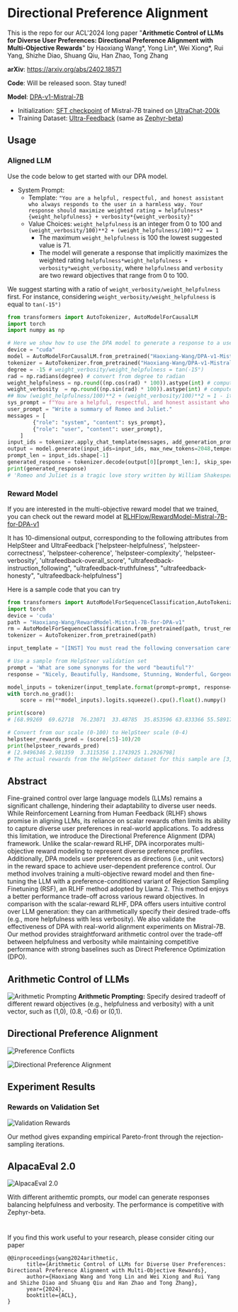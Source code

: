 # Directional Preference Alignment

This is the repo for our ACL'2024 long paper "**Arithmetic Control of LLMs for Diverse User Preferences: Directional Preference Alignment with Multi-Objective Rewards**" by Haoxiang Wang*, Yong Lin*, Wei Xiong*, Rui Yang, Shizhe Diao, Shuang Qiu, Han Zhao, Tong Zhang

**arXiv**: https://arxiv.org/abs/2402.18571

**Code**: Will be released soon. Stay tuned! 

**Model**: [DPA-v1-Mistral-7B](https://huggingface.co/RLHFlow/DPA-v1-Mistral-7B/)

* Initialization: [SFT checkpoint](https://huggingface.co/HuggingFaceH4/mistral-7b-sft-beta)  of Mistral-7B trained on [UltraChat-200k](https://huggingface.co/datasets/HuggingFaceH4/ultrachat_200k)
* Training Dataset: [Ultra-Feedback](https://huggingface.co/datasets/openbmb/UltraFeedback) (same as [Zephyr-beta](https://huggingface.co/HuggingFaceH4/zephyr-7b-beta))

## Usage

### Aligned LLM
Use the code below to get started with our DPA model.

+ System Prompt:
  + Template: `"You are a helpful, respectful, and honest assistant who always responds to the user in a harmless way. Your response should maximize weighted rating = helpfulness*{weight_helpfulness} + verbosity*{weight_verbosity}"`
  + Value Choices: `weight_helpfulness` is an integer from 0 to 100 and `(weight_verbosity/100)**2 + (weight_helpfulness/100)**2 == 1`
    + The maximum `weight_helpfulness` is 100 the lowest suggested value is 71.
    + The model will generate a response that implicitly maximizes the weighted rating `helpfulness*weight_helpfulness + verbosity*weight_verbosity`, where `helpfulness` and `verbosity` are two reward objectives that range from 0 to 100. 

We suggest starting with a ratio of `weight_verbosity/weight_helpfulness` first. For instance, considering `weight_verbosity/weight_helpfulness` is equal to `tan(-15°)`
```python
from transformers import AutoTokenizer, AutoModelForCausalLM
import torch
import numpy as np

# Here we show how to use the DPA model to generate a response to a user prompt.
device = "cuda"
model = AutoModelForCausalLM.from_pretrained("Haoxiang-Wang/DPA-v1-Mistral-7B", torch_dtype=torch.bfloat16, device_map=device)
tokenizer = AutoTokenizer.from_pretrained("Haoxiang-Wang/DPA-v1-Mistral-7B")
degree = -15 # weight_verbosity/weight_helpfulness = tan(-15°)
rad = np.radians(degree) # convert from degree to radian
weight_helpfulness = np.round((np.cos(rad) * 100)).astype(int) # compute weight_helpfulness, scale it by 100x, and round it to an integer
weight_verbosity  = np.round((np.sin(rad) * 100)).astype(int) # compute weight_verbosity, scale it by 100x, and round it to an integer
## Now (weight_helpfulness/100)**2 + (weight_verbosity/100)**2 ≈ 1 - it is not an exact equivalence due to the round() operations above 
sys_prompt = f"You are a helpful, respectful, and honest assistant who always responds to the user in a harmless way. Your response should maximize weighted rating = helpfulness*{weight_helpfulness} + verbosity*{weight_verbosity}"
user_prompt = "Write a summary of Romeo and Juliet."
messages = [
        {"role": "system", "content": sys_prompt},
        {"role": "user", "content": user_prompt},
    ]
input_ids = tokenizer.apply_chat_template(messages, add_generation_prompt=True, return_tensors="pt").to(device)
output = model.generate(input_ids=input_ids, max_new_tokens=2048,temperature=0.7)
prompt_len = input_ids.shape[-1]
generated_response = tokenizer.decode(output[0][prompt_len:], skip_special_tokens=True)
print(generated_response)
# 'Romeo and Juliet is a tragic love story written by William Shakespeare, believed to have been written between 1591 and 1595. The play is based on an Italian tale called "The Tragical History of Romeus and Juliet" by Arthur Brooke, which was published in 1562.\n\nThe story revolves around two young star-crossed lovers, Romeo Montague and Juliet Capulet, from rival families in Verona, Italy. Their love is forbidden by their families, who have a long-standing feud. Despite the obstacles, Romeo and Juliet marry in secret and spend a few blissful days together before fate intervenes.\n\nA series of misunderstandings, miscommunications, and tragic events lead to the deaths of both Romeo and Juliet. Romeo believes that Juliet is dead, and in a fit of despair, he takes his own life. Juliet, who is actually still alive, awakens to find Romeo dead and takes her own life in grief.\n\nThe play explores themes of love, hate, fate, and the consequences of actions. It is known for its iconic characters, including the passionate Romeo, the fiery Juliet, and the noble Friar Lawrence, who tries to help the young lovers.\n\nRomeo and Juliet has been adapted into numerous films, stage productions, and other media over the years, and it remains a beloved and tragic tale of forbidden love.'
```

### Reward Model
If you are interested in the multi-objective reward model that we trained, you can check out the reward model at [RLHFlow/RewardModel-Mistral-7B-for-DPA-v1](https://huggingface.co/RLHFlow/RewardModel-Mistral-7B-for-DPA-v1)

It has 10-dimensional output, corresponding to the following attributes from HelpSteer and UltraFeedback
['helpsteer-helpfulness', 'helpsteer-correctness', 'helpsteer-coherence', 'helpsteer-complexity', 'helpsteer-verbosity', 'ultrafeedback-overall_score', "ultrafeedback-instruction_following", "ultrafeedback-truthfulness", "ultrafeedback-honesty", "ultrafeedback-helpfulness"]

Here is a sample code that you can try
```python
from transformers import AutoModelForSequenceClassification,AutoTokenizer
import torch
device = 'cuda'
path = "Haoxiang-Wang/RewardModel-Mistral-7B-for-DPA-v1"
rm = AutoModelForSequenceClassification.from_pretrained(path, trust_remote_code=True).to(device)
tokenizer = AutoTokenizer.from_pretrained(path) 

input_template = "[INST] You must read the following conversation carefully and rate the assistant's response from score 0-100 in these aspects: helpfulness, correctness, coherence, honesty, complexity, verbosity\n\nUser: {prompt}\n\nAssistant: {response} [/INST]"

# Use a sample from HelpSteer validation set
prompt = 'What are some synonyms for the word "beautiful"?'
response = "Nicely, Beautifully, Handsome, Stunning, Wonderful, Gorgeous, Pretty, Stunning, Elegant"

model_inputs = tokenizer(input_template.format(prompt=prompt, response=response), return_tensors="pt").to(device)
with torch.no_grad():
    score = rm(**model_inputs).logits.squeeze().cpu().float().numpy()

print(score)
# [68.99269  69.62718  76.23071  33.48785  35.853596 63.833366 55.58917 68.7175 59.552124 46.465595]

# Convert from our scale (0-100) to HelpSteer scale (0-4) 
helpsteer_rewards_pred = (score[:5]-10)/20
print(helpsteer_rewards_pred)
# [2.9496346 2.981359  3.3115356 1.1743925 1.2926798]
# The actual rewards from the HelpSteer dataset for this sample are [3,3,4,2,2]
```
## Abstract
Fine-grained control over large language models (LLMs) remains a significant challenge, hindering their adaptability to diverse user needs. While Reinforcement Learning from Human Feedback (RLHF) shows promise in aligning LLMs, its reliance on scalar rewards often limits its ability to capture diverse user preferences in real-world applications. To address this limitation, we introduce the Directional Preference Alignment (DPA) framework. Unlike the scalar-reward RLHF, DPA incorporates multi-objective reward modeling to represent diverse preference profiles. Additionally, DPA models user preferences as directions (i.e., unit vectors) in the reward space to achieve user-dependent preference control. Our method involves training a multi-objective reward model and then fine-tuning the LLM with a preference-conditioned variant of Rejection Sampling Finetuning (RSF), an RLHF method adopted by Llama 2. This method enjoys a better performance trade-off across various reward objectives. In comparison with the scalar-reward RLHF, DPA offers users intuitive control over LLM generation: they can arithmetically specify their desired trade-offs (e.g., more helpfulness with less verbosity). We also validate the effectiveness of DPA with real-world alignment experiments on Mistral-7B. Our method provides straightforward arithmetic control over the trade-off between helpfulness and verbosity while maintaining competitive performance with strong baselines such as Direct Preference Optimization (DPO). 

## Arithmetic Control of LLMs

<!-- insert figures from assets/Chats_illustration.jpg with caption "Arithmetic Prompting"-->
![Arithmetic Prompting](assets/Chats_illustration.jpg)
**Arithmetic Prompting:** Specify desired tradeoff of different reward objectives (e.g., helpfulness and verbosity) with a unit vector, such as (1,0), (0.8, -0.6) or (0,1).

## Directional Preference Alignment

![Preference Conflicts](assets/preference-conflict.jpg)

![Directional Preference Alignment](assets/algo-illustration.jpg)


## Experiment Results


### Rewards on Validation Set
![Validation Rewards](assets/validation_rewards.jpg)

Our method gives expanding empirical Pareto-front through the rejection-sampling iterations.


## AlpacaEval 2.0
![AlpacaEval 2.0](assets/alpacaeval.jpg)

With different arithemtic prompts, our model can generate responses balancing helpfulness and verbosity. The performance is competitive with Zephyr-beta.


# 
If you find this work useful to your research, please consider citing our paper
```
@@inproceedings{wang2024arithmetic,
      title={Arithmetic Control of LLMs for Diverse User Preferences: Directional Preference Alignment with Multi-Objective Rewards}, 
      author={Haoxiang Wang and Yong Lin and Wei Xiong and Rui Yang and Shizhe Diao and Shuang Qiu and Han Zhao and Tong Zhang},
      year={2024},
      booktitle={ACL},
}
```
